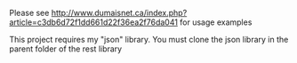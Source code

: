 Please see http://www.dumaisnet.ca/index.php?article=c3db6d72f1dd661d22f36ea2f76da041 for usage examples

This project requires my "json" library.
You must clone the json library in the parent folder of the rest library
